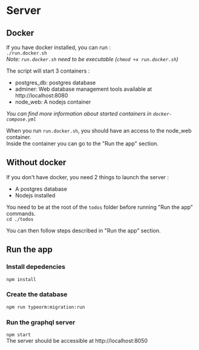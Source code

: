 # Server
## Docker 
If you have docker installed, you can run :  
`./run.docker.sh`  
*Note: `run.docker.sh` need to be executable (`chmod +x run.docker.sh`)*   

The script will start 3 containers :
- postgres_db: postgres database
- adminer: Web database management tools available at http://localhost:8080
- node_web: A nodejs container   

*You can find more information about started containers in `docker-compose.yml`*

When you run `run.docker.sh`, you should have an access to the node_web container.  
Inside the container you can go to the "Run the app" section.

## Without docker
If you don't have docker, you need 2 things to launch the server :   
- A postgres database
- Nodejs installed

You need to be at the root of the `todos` folder before running "Run the app" commands.  
`cd ./todos`

You can then follow steps described in "Run the app" section.

## Run the app 
### Install depedencies
`npm install`
### Create the database
`npm run typeorm:migration:run`   
### Run the graphql server
`npm start`   
The server should be accessible at http://localhost:8050
